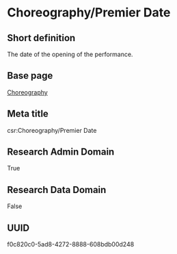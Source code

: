 # Choreography/Premier Date
## Short definition
The date of the opening of the performance.
## Base page
[Choreography](../Objects/Choreography.md)
## Meta title
csr:Choreography/Premier Date
## Research Admin Domain
True
## Research Data Domain
False
## UUID
f0c820c0-5ad8-4272-8888-608bdb00d248
